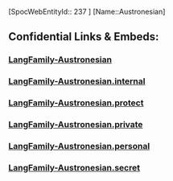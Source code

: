 ﻿---
type: LangFamily
tags: 
- Lang_Family
---
[SpocWebEntityId:: 237 ]
[Name::Austronesian]



## Confidential Links & Embeds: 

### [LangFamily-Austronesian](/_public/Language/Lang~Family/LangFamily-Austronesian.md) 

### [LangFamily-Austronesian.internal](/_internal/Language/Lang~Family/LangFamily-Austronesian.internal.md) 

### [LangFamily-Austronesian.protect](/_protect/Language/Lang~Family/LangFamily-Austronesian.protect.md) 

### [LangFamily-Austronesian.private](/_private/Language/Lang~Family/LangFamily-Austronesian.private.md) 

### [LangFamily-Austronesian.personal](/_personal/Language/Lang~Family/LangFamily-Austronesian.personal.md) 

### [LangFamily-Austronesian.secret](/_secret/Language/Lang~Family/LangFamily-Austronesian.secret.md) 
